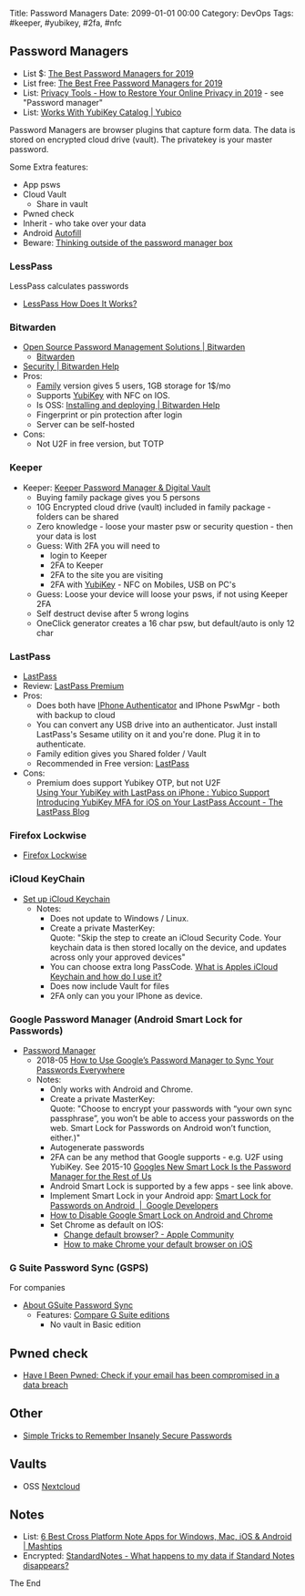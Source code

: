 Title:  Password Managers
Date: 2099-01-01 00:00
Category: DevOps
Tags: #keeper, #yubikey, #2fa, #nfc

## Password Managers

* List $: [The Best Password Managers for 2019](https://www.pcmag.com/roundup/300318/the-best-password-managers#)
* List free: [The Best Free Password Managers for 2019](https://www.pcmag.com/roundup/331555/the-best-free-password-managers)
* List: [Privacy Tools - How to Restore Your Online Privacy in 2019](https://restoreprivacy.com/privacy-tools/) - see "Password manager"
* List: [Works With YubiKey Catalog | Yubico](https://www.yubico.com/works-with-yubikey/catalog/#protocol=all&usecase=password-management&key=all)

Password Managers are browser plugins that capture form data. The data is stored on encrypted cloud drive (vault). The privatekey is your master password.

Some Extra features:

* App psws
* Cloud Vault
    * Share in vault
* Pwned check
* Inherit - who take over your data
* Android [Autofill](https://www.addictivetips.com/android/google-autofill-settings-for-apps-android/)
* Beware: [Thinking outside of the password manager box](https://labs.detectify.com/2019/02/28/thinking-outside-of-the-password-manager-box/)

### LessPass

LessPass calculates passwords

* [LessPass How Does It Works?](https://blog.lesspass.com/lesspass-how-it-works-dde742dd18a4)

### Bitwarden

* [Open Source Password Management Solutions | Bitwarden](https://bitwarden.com/#organizations)
    * [Bitwarden](https://github.com/bitwarden)
* [Security | Bitwarden Help](https://help.bitwarden.com/security/)
* Pros:
    * [Family](https://bitwarden.com/#organizations) version gives 5 users, 1GB storage for 1$/mo
    * Supports [YubiKey](https://help.bitwarden.com/article/setup-two-step-login-yubikey/) with NFC on IOS.
    * Is OSS: [Installing and deploying | Bitwarden Help](https://help.bitwarden.com/article/install-on-premise/)
    * Fingerprint or pin protection after login
    * Server can be self-hosted
* Cons:
    * Not U2F in free version, but TOTP

### Keeper

* Keeper: [Keeper Password Manager & Digital Vault](https://www.pcmag.com/review/326390/keeper-password-manager-digital-vault)
    * Buying family package gives you 5 persons
    * 10G Encrypted cloud drive (vault) included in family package - folders can be shared
    * Zero knowledge - loose your master psw or security question - then your data is lost
    * Guess: With 2FA you will need to 
        * login to Keeper
        * 2FA to Keeper
        * 2FA to the site you are visiting
        * 2FA with [YubiKey](SecAuthenticationFidoU2F.md) - NFC on Mobiles, USB on PC's
    * Guess: Loose your device will loose your psws, if not using Keeper 2FA
    * Self destruct devise after 5 wrong logins
    * OneClick generator creates a 16 char psw, but default/auto is only 12 char

### LastPass

* [LastPass](https://www.lastpass.com/)
* Review: [LastPass Premium](https://www.pcmag.com/review/317692/lastpass-4-0-premium)
* Pros:
    * Does both have [IPhone Authenticator](https://lastpass.com/auth/) and IPhone PswMgr - both with backup to cloud
    * You can convert any USB drive into an authenticator. Just install LastPass's Sesame utility on it and you're done. Plug it in to authenticate.
    * Family edition gives you Shared folder / Vault
    * Recommended in Free version: [LastPass](https://www.pcmag.com/review/317662/lastpass)
* Cons: 
    * Premium does support Yubikey OTP, but not U2F  
    [Using Your YubiKey with LastPass on iPhone : Yubico Support](https://support.yubico.com/support/solutions/articles/15000006425-using-your-yubikey-with-lastpass-on-iphone)  
    [Introducing YubiKey MFA for iOS on Your LastPass Account - The LastPass Blog](https://blog.lastpass.com/2018/05/introducing-yubikey-mfa-for-ios-on-your-lastpass-account.html/)

### Firefox Lockwise

* [‎Firefox Lockwise](https://apps.apple.com/us/app/firefox-lockwise/id1314000270)

### iCloud KeyChain

* [Set up iCloud Keychain](https://support.apple.com/en-us/HT204085)
    * Notes: 
        * Does not update to Windows / Linux.
        * Create a private MasterKey:  
        Quote: "Skip the step to create an iCloud Security Code. Your keychain data is then stored locally on the device, and updates across only your approved devices"
        * You can choose extra long PassCode. [What is Apples iCloud Keychain and how do I use it?](https://newatlas.com/apple-icloud-keychain-ios7/30301/)
        * Does now include Vault for files
        * 2FA only can you your IPhone as device.

### Google Password Manager (Android Smart Lock for Passwords)

* [Password Manager](https://passwords.google.com/)
    * 2018-05 [How to Use Google’s Password Manager to Sync Your Passwords Everywhere](https://www.howtogeek.com/231237/how-to-use-google%E2%80%99s-password-manager-to-sync-your-passwords-everywhere/)
    * Notes:
        * Only works with Android and Chrome.
        * Create a private MasterKey:  
        Quote: "Choose to encrypt your passwords with “your own sync passphrase”, you won’t be able to access your passwords on the web. Smart Lock for Passwords on Android won’t function, either.)"
        * Autogenerate passwords
        * 2FA can be any method that Google supports - e.g. U2F using YubiKey. See 2015-10 [Googles New Smart Lock Is the Password Manager for the Rest of Us](https://lifehacker.com/googles-new-smart-lock-is-the-password-manager-for-the-1710352668)
        * Android Smart Lock is supported by a few apps - see link above.
        * Implement Smart Lock in your Android app: [Smart Lock for Passwords on Android &nbsp;|&nbsp; Google Developers](https://developers.google.com/identity/smartlock-passwords/android/)
        * [How to Disable Google Smart Lock on Android and Chrome](https://www.guidingtech.com/disable-google-smart-lock-android-chrome/)
        * Set Chrome as default on IOS:
            * [Change default browser? - Apple Community](https://discussions.apple.com/thread/8317628)
            * [How to make Chrome your default browser on iOS](https://www.idownloadblog.com/2014/02/02/make-chrome-default-browser-ios/)

### G Suite Password Sync (GSPS)

For companies

* [About GSuite Password Sync](https://support.google.com/a/answer/2611859?hl=en)
    * Features: [Compare G Suite editions](https://gsuite.google.com/compare-editions/?feature=product_suite)
        * No vault in Basic edition


## Pwned check

* [Have I Been Pwned: Check if your email has been compromised in a data breach](https://haveibeenpwned.com/)

## Other

* [Simple Tricks to Remember Insanely Secure Passwords](https://www.pcmag.com/article/359862/simple-tricks-to-remember-insanely-secure-passwords)

## Vaults

* OSS [Nextcloud](https://nextcloud.com/)

## Notes

* List: [6 Best Cross Platform Note Apps for Windows, Mac, iOS &amp; Android | Mashtips](https://mashtips.com/crossplatform-note-apps-windows-mac-ios-android/)
* Encrypted: [StandardNotes - What happens to my data if Standard Notes disappears?](https://standardnotes.org/help/4/what-happens-to-my-data-if-standard-notes-disappears)



The End
